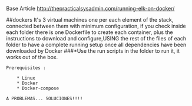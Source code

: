 Base Article http://thepracticalsysadmin.com/running-elk-on-docker/

##dockers
It's 3 virtual machines one per each element of the stack, connected between them with minimum configuration, if you check inside each folder there is one Dockerfile to create each container, plus the instructions to download and configure,USING the rest of the files of each folder to have a complete running setup once all dependencies have been downloaded by Docker
###*Use the run scripts in the folder to run it, it works out of the box.

    Prerequisites :

        * Linux
        * Docker
        * Docker-compose

    A PROBLEMAS... SOLUCIONES!!!!



